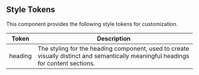 ## Style Tokens

This component provides the following style tokens for customization.

| **Token** | **Description**                                                                                                                    |
| --------- | ---------------------------------------------------------------------------------------------------------------------------------- |
| heading   | The styling for the heading component, used to create visually distinct and semantically meaningful headings for content sections. |
